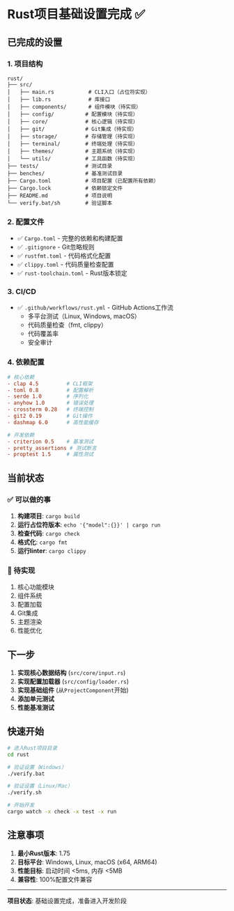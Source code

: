 # Rust项目基础设置完成 ✅

## 已完成的设置

### 1. 项目结构
```
rust/
├── src/
│   ├── main.rs           # CLI入口（占位符实现）
│   ├── lib.rs            # 库接口
│   ├── components/       # 组件模块（待实现）
│   ├── config/          # 配置模块（待实现）
│   ├── core/            # 核心逻辑（待实现）
│   ├── git/             # Git集成（待实现）
│   ├── storage/         # 存储管理（待实现）
│   ├── terminal/        # 终端处理（待实现）
│   ├── themes/          # 主题系统（待实现）
│   └── utils/           # 工具函数（待实现）
├── tests/               # 测试目录
├── benches/             # 基准测试目录
├── Cargo.toml           # 项目配置（已配置所有依赖）
├── Cargo.lock           # 依赖锁定文件
├── README.md            # 项目说明
└── verify.bat/sh        # 验证脚本
```

### 2. 配置文件
- ✅ `Cargo.toml` - 完整的依赖和构建配置
- ✅ `.gitignore` - Git忽略规则
- ✅ `rustfmt.toml` - 代码格式化配置
- ✅ `clippy.toml` - 代码质量检查配置
- ✅ `rust-toolchain.toml` - Rust版本锁定

### 3. CI/CD
- ✅ `.github/workflows/rust.yml` - GitHub Actions工作流
  - 多平台测试（Linux, Windows, macOS）
  - 代码质量检查（fmt, clippy）
  - 代码覆盖率
  - 安全审计

### 4. 依赖配置
```toml
# 核心依赖
- clap 4.5         # CLI框架
- toml 0.8         # 配置解析
- serde 1.0        # 序列化
- anyhow 1.0       # 错误处理
- crossterm 0.28   # 终端控制
- git2 0.19        # Git操作
- dashmap 6.0      # 高性能缓存

# 开发依赖
- criterion 0.5    # 基准测试
- pretty_assertions # 测试断言
- proptest 1.5     # 属性测试
```

## 当前状态

### ✅ 可以做的事
1. **构建项目**: `cargo build`
2. **运行占位符版本**: `echo '{"model":{}}' | cargo run`
3. **检查代码**: `cargo check`
4. **格式化**: `cargo fmt`
5. **运行linter**: `cargo clippy`

### 🚧 待实现
1. 核心功能模块
2. 组件系统
3. 配置加载
4. Git集成
5. 主题渲染
6. 性能优化

## 下一步

1. **实现核心数据结构** (`src/core/input.rs`)
2. **实现配置加载器** (`src/config/loader.rs`)
3. **实现基础组件** (从`ProjectComponent`开始)
4. **添加单元测试**
5. **性能基准测试**

## 快速开始

```bash
# 进入Rust项目目录
cd rust

# 验证设置（Windows）
./verify.bat

# 验证设置（Linux/Mac）
./verify.sh

# 开始开发
cargo watch -x check -x test -x run
```

## 注意事项

1. **最小Rust版本**: 1.75
2. **目标平台**: Windows, Linux, macOS (x64, ARM64)
3. **性能目标**: 启动时间 <5ms, 内存 <5MB
4. **兼容性**: 100%配置文件兼容

---

**项目状态**: 基础设置完成，准备进入开发阶段